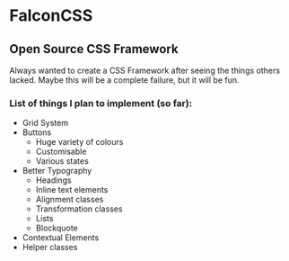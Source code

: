 # FalconCSS

## Open Source CSS Framework

Always wanted to create a CSS Framework after seeing the things others lacked.
Maybe this will be a complete failure, but it will be fun.

### List of things I plan to implement (so far):
* Grid System
* Buttons
    * Huge variety of colours
    * Customisable
    * Various states
* Better Typography
    * Headings
    * Inline text elements
    * Alignment classes
    * Transformation classes
    * Lists
    * Blockquote
* Contextual Elements
* Helper classes
